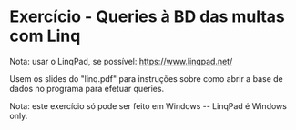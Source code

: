 # Exercício - Queries à BD das multas com Linq

Nota: usar o LinqPad, se possível: https://www.linqpad.net/

Usem os slides do "linq.pdf" para instruções sobre como abrir a base de dados no programa para efetuar queries.

Nota: este exercício só pode ser feito em Windows -- LinqPad é Windows only.
